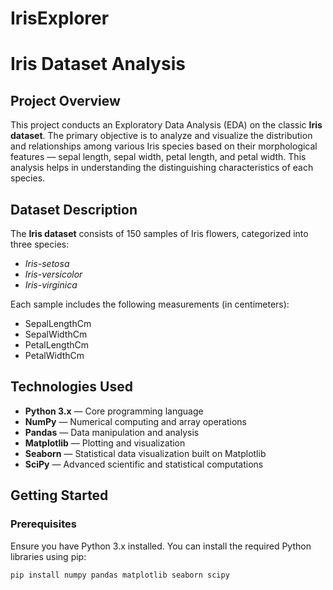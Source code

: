 # IrisExplorer
# Iris Dataset Analysis

## Project Overview

This project conducts an Exploratory Data Analysis (EDA) on the classic **Iris dataset**. The primary objective is to analyze and visualize the distribution and relationships among various Iris species based on their morphological features — sepal length, sepal width, petal length, and petal width. This analysis helps in understanding the distinguishing characteristics of each species.

## Dataset Description

The **Iris dataset** consists of 150 samples of Iris flowers, categorized into three species:

- *Iris-setosa*
- *Iris-versicolor*
- *Iris-virginica*

Each sample includes the following measurements (in centimeters):

- SepalLengthCm
- SepalWidthCm
- PetalLengthCm
- PetalWidthCm

## Technologies Used

- **Python 3.x** — Core programming language
- **NumPy** — Numerical computing and array operations
- **Pandas** — Data manipulation and analysis
- **Matplotlib** — Plotting and visualization
- **Seaborn** — Statistical data visualization built on Matplotlib
- **SciPy** — Advanced scientific and statistical computations

## Getting Started

### Prerequisites

Ensure you have Python 3.x installed. You can install the required Python libraries using pip:

```bash
pip install numpy pandas matplotlib seaborn scipy
